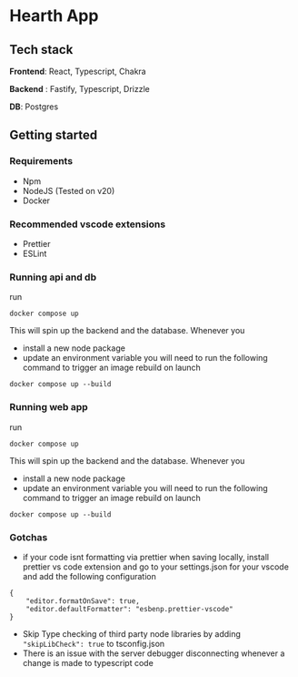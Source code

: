 # Hearth App

## Tech stack

**Frontend**: React, Typescript, Chakra

**Backend** : Fastify, Typescript, Drizzle

**DB**: Postgres

## Getting started

### Requirements

- Npm
- NodeJS (Tested on v20)
- Docker

### Recommended vscode extensions

- Prettier
- ESLint

### Running api and db

run

`docker compose up`

This will spin up the backend and the database. Whenever you

- install a new node package
- update an environment variable
  you will need to run the following command to trigger an image rebuild on launch

`docker compose up --build`

### Running web app

run

`docker compose up`

This will spin up the backend and the database. Whenever you

- install a new node package
- update an environment variable
  you will need to run the following command to trigger an image rebuild on launch

`docker compose up --build`

### Gotchas

- if your code isnt formatting via prettier when saving locally, install prettier vs code extension and go to your settings.json for your vscode and add the following configuration

```
{
    "editor.formatOnSave": true,
    "editor.defaultFormatter": "esbenp.prettier-vscode"
}
```

- Skip Type checking of third party node libraries by adding `"skipLibCheck": true` to tsconfig.json
- There is an issue with the server debugger disconnecting whenever a change is made to typescript code
